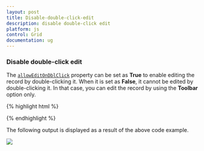 ```yaml
---
layout: post
title: Disable-double-click-edit
description: disable double-click edit
platform: js
control: Grid
documentation: ug
---
```


### Disable double-click edit

The [`allowEditOnDblClick`](/js/api/ejgrid#members:editsettings-alloweditondblclick "allowEditOnDblClick") property can be set as **True** to enable editing the record by double-clicking it. When it is set as **False**, it cannot be edited by double-clicking it. In that case, you can edit the record by using the **Toolbar** option only.

{% highlight html %}



  <div id="Grid"></div>
    <script type="text/javascript">
        $(function () {// Document is ready.
            $("#Grid").ejGrid({
                dataSource: window.gridData,
                toolbarSettings: {
                    showToolbar: true,
                    toolbarItems: [
                       ej.Grid.ToolBarItems.Add, ej.Grid.ToolBarItems.Edit,
                       ej.Grid.ToolBarItems.Delete, ej.Grid.ToolBarItems.Update,
                       ej.Grid.ToolBarItems.Cancel
                    ]
                },
                editSettings: {
                    allowEditing: true, allowAdding: true, allowDeleting: true,
                    allowEditOnDblClick : false
                },
                allowPaging: true,
                pageSettings: { pageSize: 6 },
                columns: [
                    { field: "OrderID", headerText: "Order ID", isPrimaryKey: true, textAlign: "right" },
                    { field: "CustomerID", headerText: "Customer ID", editType: ej.Grid.EditingType.String },
                    { field: "EmployeeID", headerText: "Employee ID", textAlign: "right", editType: ej.Grid.EditingType.Numeric },
                    { field: "ShipCity", headerText: "Ship City",editType: ej.Grid.EditingType.Dropdown }
                ]
            });
        });
    </script>



{% endhighlight %}



The following output is displayed as a result of the above code example.

![]("/js/Grid/How-to/Disable-double-click-edit_images/Disable-double-click-edit_img1.png")

